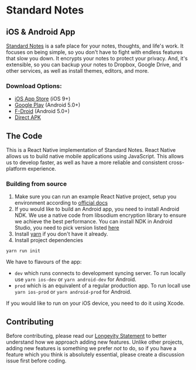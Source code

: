 # Standard Notes
## iOS & Android App

[Standard Notes](https://standardnotes.org) is a safe place for your notes, thoughts, and life's work. It focuses on being simple, so you don't have to fight with endless features that slow you down. It encrypts your notes to protect your privacy. And, it's extensible, so you can backup your notes to Dropbox, Google Drive, and other services, as well as install themes, editors, and more.

### Download Options:

- [iOS App Store](https://itunes.apple.com/us/app/standard-notes/id1285392450?mt=8) (iOS 9+)
- [Google Play](https://play.google.com/store/apps/details?id=com.standardnotes) (Android 5.0+)
- [F-Droid](https://f-droid.org/packages/com.standardnotes/) (Android 5.0+)
- [Direct APK](https://github.com/standardnotes/mobile/releases)

## The Code

This is a React Native implementation of Standard Notes. React Native allows us to build native mobile applications using JavaScript. This allows us to develop faster, as well as have a more reliable and consistent cross-platform experience.

### Building from source

1. Make sure you can run an example React Native project, setup you environment according to [official docs](https://reactnative.dev/docs/environment-setup)
2. If you would like to build an Android app, you need to install Android NDK. We use a native code from libsodium encryption library to ensure we achieve the best performance. You can install NDK in Android Studio, you need to pick version listed [here](https://github.com/standardnotes/react-native-sodium/blob/refactor/android/build.gradle#L47)
3. Install [yarn](https://yarnpkg.com/) if you don't have it already.
3. Install project dependencies

```shell
yarn run init
```

We have to flavours of the app:
* `dev` which runs connects to development syncing server. To run locally use `yarn ios-dev` or `yarn android-dev` for Android.
* `prod` which is an equivalent of a regular production app. To run locall use `yarn ios-prod` or `yarn android-prod` for Android.

If you would like to run on your iOS device, you need to do it using Xcode.

## Contributing
Before contributing, please read our [Longevity Statement](https://standardnotes.org/longevity) to better understand how we approach adding new features. Unlike other projects, adding new features is something we prefer *not* to do, so if you have a feature which you think is absolutely essential, please create a discussion issue first before coding.

